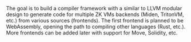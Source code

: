 The goal is to build a compiler framework with a similar to LLVM modular design to generate code for multiple ZK VMs backends (Miden, TritonVM, etc.) from various sources (frontends). The first frontend is planned to be WebAssembly, opening the path to compiling other languages (Rust, etc.). More frontends can be added later with support for Move, Solidity, etc.
